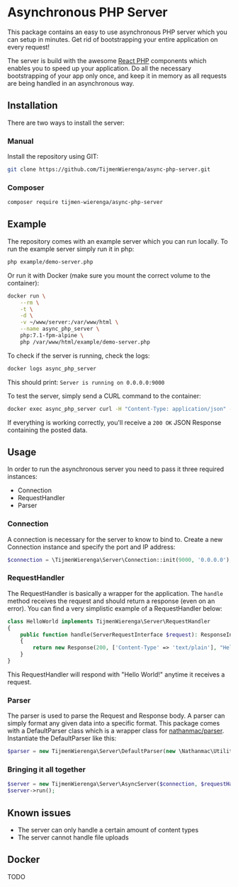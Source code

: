 # Asynchronous PHP Server
This package contains an easy to use asynchronous PHP server which you can setup in minutes. Get rid of bootstrapping your entire application on every request!

The server is build with the awesome [React PHP](https://github.com/reactphp) components which enables you to speed up your application.
Do all the necessary bootstrapping of your app only once, and keep it in memory as all requests are being handled in an asynchronous way.

## Installation
There are two ways to install the server:
### Manual
Install the repository using GIT:
``` bash
git clone https://github.com/TijmenWierenga/async-php-server.git
```
### Composer
``` bash
composer require tijmen-wierenga/async-php-server
```

## Example
The repository comes with an example server which you can run locally. To run the example server simply run it in php:
``` bash
php example/demo-server.php 
```

Or run it with Docker (make sure you mount the correct volume to the container):
``` bash
docker run \
    --rm \
    -t \
    -d \
    -v ~/www/server:/var/www/html \
    --name async_php_server \
    php:7.1-fpm-alpine \
    php /var/www/html/example/demo-server.php
```

To check if the server is running, check the logs:
``` bash 
docker logs async_php_server
```
This should print: `Server is running on 0.0.0.0:9000`

To test the server, simply send a CURL command to the container:
``` bash 
docker exec async_php_server curl -H "Content-Type: application/json" -X POST -d '{"name":"tijmen","age":30}' http://localhost:9000
```
If everything is working correctly, you'll receive a `200 OK` JSON Response containing the posted data. 

## Usage
In order to run the asynchronous server you need to pass it three required instances:
* Connection
* RequestHandler
* Parser

### Connection
A connection is necessary for the server to know to bind to. Create a new Connection instance and specify the port and IP address:
```php
$connection = \TijmenWierenga\Server\Connection::init(9000, '0.0.0.0'); 
```

### RequestHandler
The RequestHandler is basically a wrapper for the application. The `handle` method receives the request and should return a response (even on an error).
You can find a very simplistic example of a RequestHandler below:
```php
class HelloWorld implements TijmenWierenga\Server\RequestHandler
{
    public function handle(ServerRequestInterface $request): ResponseInterface
    {
        return new Response(200, ['Content-Type' => 'text/plain'], "Hello World!");
    }
}
```
This RequestHandler will respond with "Hello World!" anytime it receives a request.

### Parser
The parser is used to parse the Request and Response body. A parser can simply format any given data into a specific format.
This package comes with a DefaultParser class which is a wrapper class for [nathanmac/parser](https://github.com/nathanmac/Parser).
Instantiate the DefaultParser like this:
``` php 
$parser = new TijmenWierenga\Server\DefaultParser(new \Nathanmac\Utilities\Parser\Parser());
```

### Bringing it all together
``` php
$server = new TijmenWierenga\Server\AsyncServer($connection, $requestHandler, $parser);
$server->run();
```

## Known issues
* The server can only handle a certain amount of content types
* The server cannot handle file uploads

## Docker
TODO